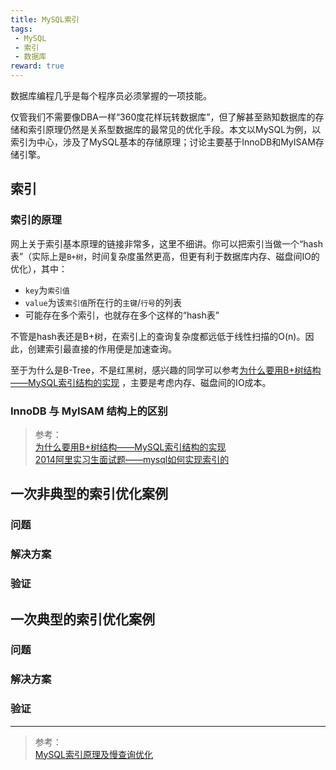```yaml
---
title: MySQL索引
tags: 
 - MySQL
 - 索引
 - 数据库
reward: true
---
```


数据库编程几乎是每个程序员必须掌握的一项技能。

仅管我们不需要像DBA一样“360度花样玩转数据库”，但了解甚至熟知数据库的存储和索引原理仍然是关系型数据库的最常见的优化手段。本文以MySQL为例，以索引为中心，涉及了MySQL基本的存储原理；讨论主要基于InnoDB和MyISAM存储引擎。

<!--more-->

## 索引

### 索引的原理

网上关于索引基本原理的链接非常多，这里不细讲。你可以把索引当做一个“hash表”（实际上是`B+树`，时间复杂度虽然更高，但更有利于数据库内存、磁盘间IO的优化），其中：

* `key`为`索引值`  
* `value`为该`索引值`所在行的`主键`/`行号`的列表  
* 可能存在多个索引，也就存在多个这样的“hash表”  

不管是hash表还是B+树，在索引上的查询复杂度都远低于线性扫描的O(n)。因此，创建索引最直接的作用便是加速查询。

至于为什么是B-Tree，不是红黑树，感兴趣的同学可以参考[为什么要用B+树结构——MySQL索引结构的实现](http://database.51cto.com/art/201504/473322_all.htm)  ，主要是考虑内存、磁盘间的IO成本。

### InnoDB 与 MyISAM 结构上的区别

>参考：  
[为什么要用B+树结构——MySQL索引结构的实现](http://database.51cto.com/art/201504/473322_all.htm)  
[2014阿里实习生面试题——mysql如何实现索引的](http://m.2cto.com/database/201404/295109.html)  

## 一次非典型的索引优化案例

### 问题

### 解决方案

### 验证

## 一次典型的索引优化案例

### 问题

### 解决方案

### 验证

---


>参考：  
[MySQL索引原理及慢查询优化](http://tech.meituan.com/mysql-index.html)  
